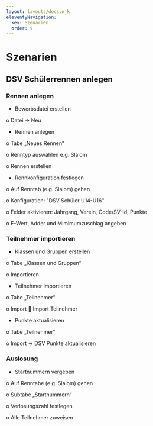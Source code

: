 ```yaml
---
layout: layouts/docs.njk
eleventyNavigation:
  key: Szenarien
  order: 9
---
```


# Szenarien

##	DSV Schülerrennen anlegen

### Rennen anlegen

- Bewerbsdatei erstellen

o	Datei -> Neu

- Rennen anlegen 

o	Tabe „Neues Rennen“

o	Renntyp auswählen e.g. Slalom 

o	Rennen erstellen

-	Rennkonfiguration festlegen 

o	Auf Renntab (e.g. Slalom) gehen

o	Konfiguration: "DSV Schüler U14-U16"

o	Felder aktivieren: Jahrgang, Verein, Code/SV-Id, Punkte

o	F-Wert, Adder und Mimimumzuschlag angeben

### Teilnehmer importieren

-	Klassen und Gruppen erstellen

o	Tabe „Klassen und Gruppen“

o	Importieren

-	Teilnehmer importieren

o	Tabe „Teilnehmer“

o	Import  Import Teilnehmer

-	Punkte aktualisieren

o	Tabe „Teilnehmer“

o	Import -> DSV Punkte aktualisieren

### Auslosung

-	Startnummern vergeben

o	Auf Renntabe (e.g. Slalom) gehen

o	Subtabe „Startnummern“

o	Verlosungszahl festlegen

o	Alle Teilnehmer zuweisen
